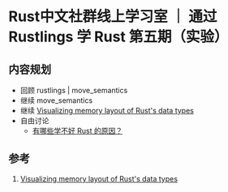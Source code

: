# Rust中文社群线上学习室 ｜ 通过 Rustlings 学 Rust 第五期（实验）

## 内容规划

- 回顾 rustlings | move_semantics
- 继续 move_semantics
- 继续 [Visualizing memory layout of Rust's data types](https://www.youtube.com/watch?v=rDoqT-a6UFg) 
- 自由讨论
    - [有哪些学不好 Rust 的原因？](https://dystroy.org/blog/how-not-to-learn-rust/)

## 参考

1. [Visualizing memory layout of Rust's data types](https://www.youtube.com/watch?v=rDoqT-a6UFg)  
